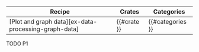 | Recipe | Crates | Categories |
|--------|--------|------------|
| [Plot and graph data][ex-data-processing-graph-data] | {{#crate }} | {{#categories }} |

<div class="hidden">
TODO P1
</div>
